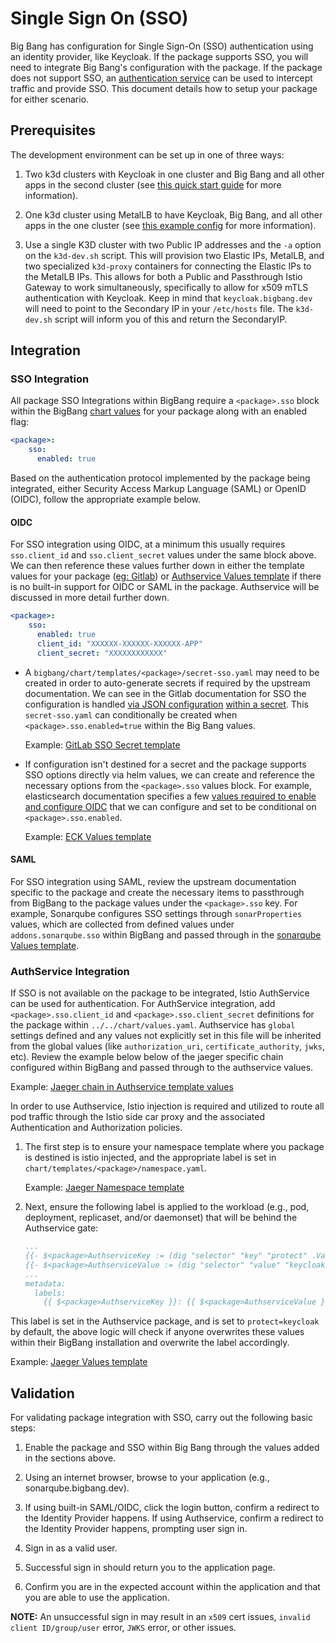 # Single Sign On (SSO)

Big Bang has configuration for Single Sign-On (SSO) authentication using an identity provider, like Keycloak. If the package supports SSO, you will need to integrate Big Bang's configuration with the package. If the package does not support SSO, an [authentication service](https://repo1.dso.mil/big-bang/product/packages/authservice) can be used to intercept traffic and provide SSO.  This document details how to setup your package for either scenario.

## Prerequisites

The development environment can be set up in one of three ways: 

1. Two k3d clusters with Keycloak in one cluster and Big Bang and all other apps in the second cluster (see [this quick start guide](../../guides/deployment-scenarios/sso-quickstart.md) for more information).

1. One k3d cluster using MetalLB to have Keycloak, Big Bang, and all other apps in the one cluster (see [this example config](../../assets/configs/example/keycloak-dev-values.yaml) for more information).

1. Use a single K3D cluster with two Public IP addresses and the `-a` option on the `k3d-dev.sh` script. This will provision two Elastic IPs, MetalLB, and two specialized `k3d-proxy` containers for connecting the Elastic IPs to the MetalLB IPs. This allows for both a Public and Passthrough Istio Gateway to work simultaneously, specifically to allow for x509 mTLS authentication with Keycloak. Keep in mind that `keycloak.bigbang.dev` will need to point to the Secondary IP in your `/etc/hosts` file. The `k3d-dev.sh` script will inform you of this and return the SecondaryIP.

## Integration

### SSO Integration

All package SSO Integrations within BigBang require a `<package>.sso` block within the BigBang [chart values](../../../chart/values.yaml) for your package along with an enabled flag:

```yaml
<package>:
    sso:
      enabled: true
```

Based on the authentication protocol implemented by the package being integrated, either Security Access Markup Language (SAML) or OpenID (OIDC), follow the appropriate example below.

#### OIDC

For SSO integration using OIDC, at a minimum this usually requires `sso.client_id` and `sso.client_secret` values under the same block above. We can then reference these values further down in either the template values for your package ([eg: Gitlab](../../../chart/templates/gitlab/values.yaml)) or [Authservice Values template](../../../chart/templates/authservice/values.yaml) if there is no built-in support for OIDC or SAML in the package. Authservice will be discussed in more detail further down.

```yaml
<package>:
    sso:
      enabled: true
      client_id: "XXXXXX-XXXXXX-XXXXXX-APP" 
      client_secret: "XXXXXXXXXXXX"
```

* A `bigbang/chart/templates/<package>/secret-sso.yaml` may need to be created in order to auto-generate secrets if required by the upstream documentation. We can see in the Gitlab documentation for SSO the configuration is handled [via JSON configuration](https://docs.gitlab.com/ee/administration/auth/oidc.html) [within a secret](https://docs.gitlab.com/charts/charts/globals.html#providers). This `secret-sso.yaml` can conditionally be created when `<package>.sso.enabled=true` within the Big Bang values.

    Example: [GitLab SSO Secret template](https://repo1.dso.mil/big-bang/bigbang/-/blob/master/chart/templates/gitlab/secret-sso.yaml)

* If configuration isn't destined for a secret and the package supports SSO options directly via helm values, we can create and reference the necessary options from the `<package>.sso` values block. For example, elasticsearch documentation specifies a few [values required to enable and configure OIDC](https://www.elastic.co/guide/en/elasticsearch/reference/master/oidc-guide.html#oidc-enable-token) that we can configure and set to be conditional on `<package>.sso.enabled`.

    Example: [ECK Values template](../../../chart/templates/elasticsearch-kibana/values.yaml)

#### SAML

For SSO integration using SAML, review the upstream documentation specific to the package and create the necessary items to passthrough from BigBang to the package values under the `<package>.sso` key. For example, Sonarqube configures SSO settings through `sonarProperties` values, which are collected from defined values under `addons.sonarqube.sso` within BigBang and passed through in the [sonarqube Values template](../../../chart/templates/sonarqube/values.yaml).

### AuthService Integration

If SSO is not available on the package to be integrated, Istio AuthService can be used for authentication. For AuthService integration, add `<package>.sso.client_id` and `<package>.sso.client_secret` definitions for the package within `../../chart/values.yaml`. Authservice has `global` settings defined and any values not explicitly set in this file will be inherited from the global values (like `authorization_uri`, `certificate_authority`, `jwks`, etc). Review the example below below of the jaeger specific chain configured within BigBang and passed through to the authservice values.

Example: [Jaeger chain in Authservice template values](../../../chart/templates/authservice/values.yaml)

In order to use Authservice, Istio injection is required and utilized to route all pod traffic through the Istio side car proxy and the associated Authentication and Authorization policies.

1. The first step is to ensure your namespace template where you package is destined is istio injected, and the appropriate label is set in `chart/templates/<package>/namespace.yaml`.

    Example: [Jaeger Namespace template](../../../chart/templates/jaeger/namespace.yaml)

1. Next, ensure the following label is applied to the workload (e.g., pod, deployment, replicaset, and/or daemonset) that will be behind the Authservice gate:

    ```yaml
    ...
    {{- $<package>AuthserviceKey := (dig "selector" "key" "protect" .Values.addons.authservice.values) }}
    {{- $<package>AuthserviceValue := (dig "selector" "value" "keycloak" .Values.addons.authservice.values) }}
    ...
    metadata:
      labels:
        {{ $<package>AuthserviceKey }}: {{ $<package>AuthserviceValue }}
    ```

This label is set in the Authservice package, and is set to `protect=keycloak` by default, the above logic will check if anyone overwrites these values within their BigBang installation and overwrite the label accordingly.

Example: [Jaeger Values template](../../../chart/templates/jaeger/values.yaml)

## Validation

For validating package integration with SSO, carry out the following basic steps:

1. Enable the package and SSO within Big Bang through the values added in the sections above.

1. Using an internet browser, browse to your application (e.g., sonarqube.bigbang.dev).

1. If using built-in SAML/OIDC, click the login button, confirm a redirect to the Identity Provider happens. If using Authservice, confirm a redirect to the Identity Provider happens, prompting user sign in.

1. Sign in as a valid user.

1. Successful sign in should return you to the application page.

1. Confirm you are in the expected account within the application and that you are able to use the application.

**NOTE:** An unsuccessful sign in may result in an `x509` cert issues, `invalid client ID/group/user` error, `JWKS` error, or other issues.
